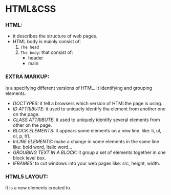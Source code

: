# HTML&CSS
### HTML:
- it describes the structure of web pages.
- HTML body is mainly consist of:
  1. `The head` 
  2. `The body`: that consist of:
     - header
     - main
### EXTRA MARKUP:
Is a specifying different versions of HTML.
It identifying and grouping elements. 
- *DOCTYPES:* it tell a browsers which version of HTMLthe page is using.
- *ID ATTRIBUTE:* it used to uniquely identify tha element from another one on the page.
- *CLASS ATTRIBUTE:* it used to uniquely identify several elements from other on the page.
- *BLOCK ELEMENTS:* it appears some elements on a new line. 
   like: li, ul, ol, p, h1.
- *InLINE ELEMENTS:* make a change in some elements in the same line 
   like: bold word, Italic word...
- *GROUBING TEXT IN A BLOCK:* it group a set of elements together in one block level box.
- *IFRAMES:* to cut windows into your web pages
   like: src, height, width.
### HTML5 LAYOUT:
It is a new elements created to.

